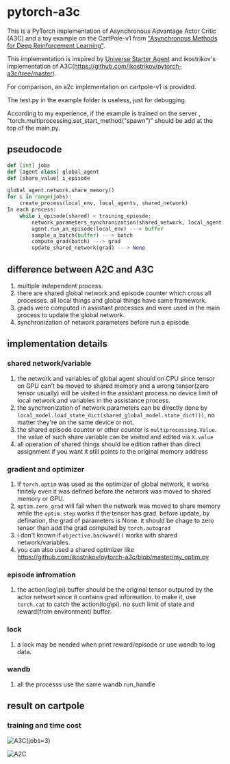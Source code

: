 # pytorch-a3c

This is a PyTorch implementation of Asynchronous Advantage Actor Critic (A3C) and a toy example on the CartPole-v1 from ["Asynchronous Methods for Deep Reinforcement Learning"](https://arxiv.org/pdf/1602.01783v1.pdf).

This implementation is inspired by [Universe Starter Agent](https://github.com/openai/universe-starter-agent) and ikostrikov's implementation of A3C(https://github.com/ikostrikov/pytorch-a3c/tree/master).

For comparison, an a2c implementation on cartpole-v1 is provided.

The test.py in the example folder is useless, just for debugging.

According to my experience, if the example is trained on the server , "torch.multiprocessing.set_start_method("spawn")" should be add at the top of the main.py. 

## pseudocode
```python
def [int] jobs
def [agent class] global_agent
def [share_value] i_episode

global_agent.network.share_memory()
for i in range(jobs):
    create_process(local_env, local_agents, shared_network)
In each process:
    while i_episode(shared) < training_epiosde:
        network_parameters_synchronization(shared_network, local_agent.network) ---> None
        agent.run_an_episode(local_env) ---> buffer
        sample_a_batch(buffer) ---> batch
        compute_grad(batch) ---> grad
        update_shared_network(grad) ---> None
```

## difference between A2C and A3C
1. multiple independent process. 
2. there are shared global network and episode counter which cross all processes. all local things and global things have same framework.
3. grads were computed in assistant processes and were used in the main process to update the global network. 
4. synchronization of network parameters  before run a episode.

## implementation details
### shared network/variable
1. the network and variables of global agent should on CPU since tensor on GPU can't be moved to shared memory and a wrong tensor(zero tensor usually) will be visited in the assistant process.no device limit of local network and variables in the assistance process.
2. the synchronization of network parameters can be directly done by `local_model.load_state_dict(shared_global_model.state_dict())`, no matter they're on the same device or not.
3. the shared episode counter or other counter is `multiprocessing.Value`. the value of such share variable can be visited and edited via `X.value` 
4. all operation of shared things should be edition rather than direct assignment if you want it still points to the original memory address
### gradient and optimizer
1. if `torch.optim` was used as the optimizer of global network, it works finitely even it was defined before the network was moved to shared memory or GPU.
2. `optim.zero_grad` will fail when the network was moved to share memory while the `optim.step` works if the tensor has grad. before update, by defination, the grad of parameters is None. it should be chage to zero tensor than add the grad computed by `torch.autograd`
3. i don't known if `objective.backward()` works with shared network/variables.
4. you can also used a shared optimizer like https://github.com/ikostrikov/pytorch-a3c/blob/master/my_optim.py
### episode infromation
1. the action(log\pi) buffer should be the original tensor outputed by the actor networt since it contains grad information. to make it, use `torch.cat` to catch the action(log\pi). no such limit of state and reward(from environment) buffer.
### lock 
1. a lock may be needed when print reward/episode or use wandb to log data.
### wandb
1. all the processs use the same wandb run_handle

## result on cartpole
### training and time cost
![A3C(jobs=3)](D:\OneDrive-CUHK-Shenzhen\桌面\p.png )

![A2C](D:\OneDrive-CUHK-Shenzhen\桌面\np.png)

